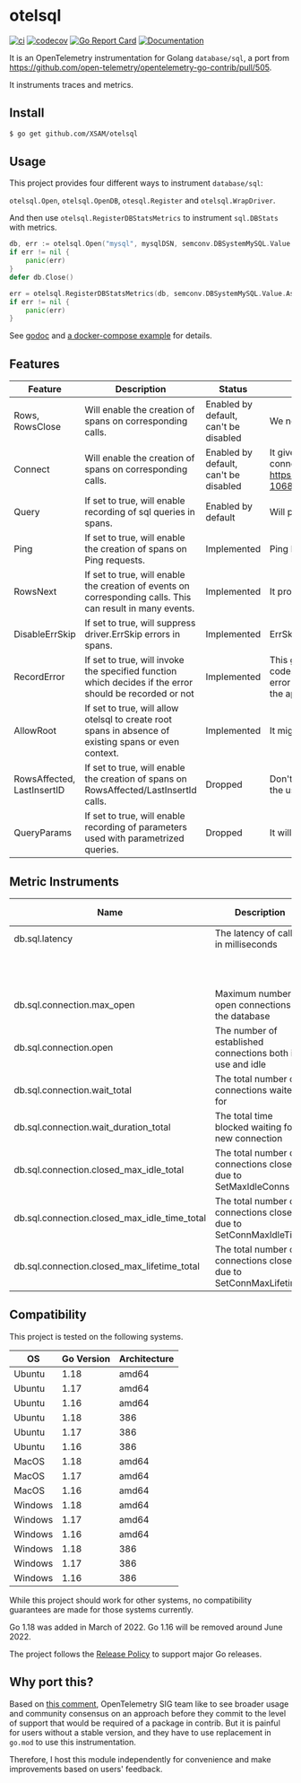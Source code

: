 # otelsql

[![ci](https://github.com/XSAM/otelsql/actions/workflows/ci.yaml/badge.svg?branch=main)](https://github.com/XSAM/otelsql/actions/workflows/ci.yaml)
[![codecov](https://codecov.io/gh/XSAM/otelsql/branch/main/graph/badge.svg?token=21S08PK9K0)](https://codecov.io/gh/XSAM/otelsql)
[![Go Report Card](https://goreportcard.com/badge/github.com/XSAM/otelsql)](https://goreportcard.com/report/github.com/XSAM/otelsql)
[![Documentation](https://godoc.org/github.com/XSAM/otelsql?status.svg)](https://pkg.go.dev/mod/github.com/XSAM/otelsql)

It is an OpenTelemetry instrumentation for Golang `database/sql`, a port from https://github.com/open-telemetry/opentelemetry-go-contrib/pull/505.

It instruments traces and metrics.

## Install

```bash
$ go get github.com/XSAM/otelsql
```

## Usage

This project provides four different ways to instrument `database/sql`:

`otelsql.Open`, `otelsql.OpenDB`, `otesql.Register` and `otelsql.WrapDriver`.

And then use `otelsql.RegisterDBStatsMetrics` to instrument `sql.DBStats` with metrics.

```go
db, err := otelsql.Open("mysql", mysqlDSN, semconv.DBSystemMySQL.Value.AsString())
if err != nil {
	panic(err)
}
defer db.Close()

err = otelsql.RegisterDBStatsMetrics(db, semconv.DBSystemMySQL.Value.AsString())
if err != nil {
	panic(err)
}
```

See [godoc](https://pkg.go.dev/mod/github.com/XSAM/otelsql) and [a docker-compose example](./example/README.md) for details.

## Features

| Feature                    | Description                                                                                                | Status                                | Reason                                                                                                                                                                                                                       |
| -------------------------- | ---------------------------------------------------------------------------------------------------------- | ------------------------------------- | ---------------------------------------------------------------------------------------------------------------------------------------------------------------------------------------------------------------------------- |
| Rows, RowsClose            | Will enable the creation of spans on corresponding calls.                                                  | Enabled by default, can't be disabled | We need to know the status of `Rows`                                                                                                                                                                                         |
| Connect                    | Will enable the creation of spans on corresponding calls.                                                  | Enabled by default, can't be disabled | It gives better insights on the time taken for acquiring a connection. See https://github.com/XSAM/otelsql/issues/36#issuecomment-1068459275.                                                                                |
| Query                      | If set to true, will enable recording of sql queries in spans.                                             | Enabled by default                    | Will populate [`db.statement`](https://github.com/open-telemetry/opentelemetry-specification/blob/main/specification/trace/semantic_conventions/database.md#call-level-attributes), which is a conditional attribute.        |
| Ping                       | If set to true, will enable the creation of spans on Ping requests.                                        | Implemented                           | Ping has context argument, but it might no needs to record.                                                                                                                                                                  |
| RowsNext                   | If set to true, will enable the creation of events on corresponding calls. This can result in many events. | Implemented                           | It provides more visibility.                                                                                                                                                                                                 |
| DisableErrSkip             | If set to true, will suppress driver.ErrSkip errors in spans.                                              | Implemented                           | ErrSkip error might annoying                                                                                                                                                                                                 |
| RecordError                | If set to true, will invoke the specified function which decides if the error should be recorded or not    | Implemented                           | This gives the opportunity to check driver specific error codes and not record those that might not be a relevant error (eg. MySQL 1062 Duplicate Entry might be handled in the app and should not be recorded as an error). |
| AllowRoot                  | If set to true, will allow otelsql to create root spans in absence of existing spans or even context.      | Implemented                           | It might helpful while debugging missing operations.                                                                                                                                                                         |
| RowsAffected, LastInsertID | If set to true, will enable the creation of spans on RowsAffected/LastInsertId calls.                      | Dropped                               | Don't know its use cases. We might add this later based on the users' feedback.                                                                                                                                              |
| QueryParams                | If set to true, will enable recording of parameters used with parametrized queries.                        | Dropped                               | It will cause high cardinality values and security problems.                                                                                                                                                                 |

## Metric Instruments

| Name                                         | Description                                                      | Units | Instrument Type      | Value Type | Attribute Key(s) | Attribute Values                   |
| -------------------------------------------- | ---------------------------------------------------------------- | ----- | -------------------- | ---------- | ---------------- | ---------------------------------- |
| db.sql.latency                               | The latency of calls in milliseconds                             | ms    | Histogram            | float64    | status           | ok, error                          |
|                                              |                                                                  |       |                      |            | method           | method name, like `sql.conn.query` |
| db.sql.connection.max_open                   | Maximum number of open connections to the database               |       | Asynchronous Gauge   | int64      |                  |                                    |
| db.sql.connection.open                       | The number of established connections both in use and idle       |       | Asynchronous Gauge   | int64      | status           | idle, inuse                        |
| db.sql.connection.wait_total                 | The total number of connections waited for                       |       | Asynchronous Counter | int64      |                  |                                    |
| db.sql.connection.wait_duration_total        | The total time blocked waiting for a new connection              | ms    | Asynchronous Counter | float64    |                  |                                    |
| db.sql.connection.closed_max_idle_total      | The total number of connections closed due to SetMaxIdleConns    |       | Asynchronous Counter | int64      |                  |                                    |
| db.sql.connection.closed_max_idle_time_total | The total number of connections closed due to SetConnMaxIdleTime |       | Asynchronous Counter | int64      |                  |                                    |
| db.sql.connection.closed_max_lifetime_total  | The total number of connections closed due to SetConnMaxLifetime |       | Asynchronous Counter | int64      |                  |                                    |

## Compatibility

This project is tested on the following systems.

| OS      | Go Version | Architecture |
| ------- | ---------- | ------------ |
| Ubuntu  | 1.18       | amd64        |
| Ubuntu  | 1.17       | amd64        |
| Ubuntu  | 1.16       | amd64        |
| Ubuntu  | 1.18       | 386          |
| Ubuntu  | 1.17       | 386          |
| Ubuntu  | 1.16       | 386          |
| MacOS   | 1.18       | amd64        |
| MacOS   | 1.17       | amd64        |
| MacOS   | 1.16       | amd64        |
| Windows | 1.18       | amd64        |
| Windows | 1.17       | amd64        |
| Windows | 1.16       | amd64        |
| Windows | 1.18       | 386          |
| Windows | 1.17       | 386          |
| Windows | 1.16       | 386          |

While this project should work for other systems, no compatibility guarantees
are made for those systems currently.

Go 1.18 was added in March of 2022.
Go 1.16 will be removed around June 2022.

The project follows the [Release Policy](https://golang.org/doc/devel/release#policy) to support major Go releases.

## Why port this?

Based on [this comment](https://github.com/open-telemetry/opentelemetry-go-contrib/pull/505#issuecomment-800452510), OpenTelemetry SIG team like to see broader usage and community consensus on an approach before they commit to the level of support that would be required of a package in contrib. But it is painful for users without a stable version, and they have to use replacement in `go.mod` to use this instrumentation.

Therefore, I host this module independently for convenience and make improvements based on users' feedback.

